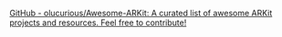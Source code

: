 
[GitHub - olucurious/Awesome-ARKit: A curated list of awesome ARKit projects and resources. Feel free to contribute!](https://github.com/olucurious/awesome-arkit)
